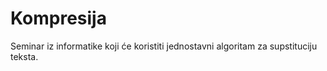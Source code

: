 # Kompresija
Seminar iz informatike koji će koristiti jednostavni algoritam za supstituciju teksta.
